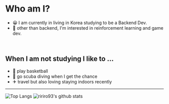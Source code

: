 # Who am I?

- 😀 I am currently in living in Korea studying to be a Backend Dev.
- 🤖 other than backend, I'm interested in reinforcement learning and game dev.

<br>

## When I am not studying I like to ...
- 🏀 play basketball
- 🐳 go scuba diving when I get the chance
- ✈ travel but also loving staying indoors recently

<hr>

![Top Langs](https://github-readme-stats.vercel.app/api/top-langs/?username=ririro93)
![ririro93's github stats](https://github-readme-stats.vercel.app/api?username=ririro93)
